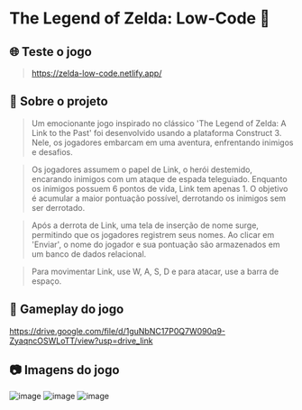 # The Legend of Zelda: Low-Code 🏹

## 🌐 Teste o jogo
> https://zelda-low-code.netlify.app/

## 📜 Sobre o projeto 
> Um emocionante jogo inspirado no clássico 'The Legend of Zelda: A Link to the Past' foi desenvolvido usando a plataforma Construct 3. Nele, os jogadores embarcam em uma aventura, enfrentando inimigos e desafios.

> Os jogadores assumem o papel de Link, o herói destemido, encarando inimigos com um ataque de espada teleguiado. Enquanto os inimigos possuem 6 pontos de vida, Link tem apenas 1. O objetivo é acumular a maior pontuação possível, derrotando os inimigos sem ser derrotado.

> Após a derrota de Link, uma tela de inserção de nome surge, permitindo que os jogadores registrem seus nomes. Ao clicar em 'Enviar', o nome do jogador e sua pontuação são armazenados em um banco de dados relacional.

> Para movimentar Link, use W, A, S, D e para atacar, use a barra de espaço.

## 🎥 Gameplay do jogo
https://drive.google.com/file/d/1guNbNC17P0Q7W090q9-ZyaqncOSWLoTT/view?usp=drive_link

## 📷 Imagens do jogo
![image](https://github.com/luizfelipesoarees/Zelda-Low-Code/assets/141787273/37f3abf9-6fa5-49d0-ba9f-00f5230054ed)
![image](https://github.com/luizfelipesoarees/Zelda-Low-Code/assets/141787273/52129f1d-1468-4646-b179-fbd619f25b52)
![image](https://github.com/luizfelipesoarees/Zelda-Low-Code/assets/141787273/bb864d47-e491-4d1e-97a8-a8f88e02a7c6)
